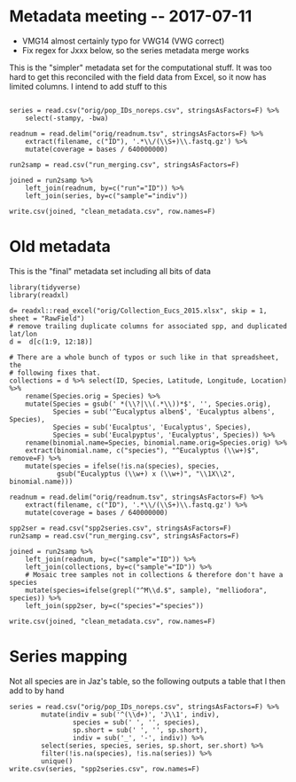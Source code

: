 # Metadata meeting -- 2017-07-11

- VMG14 almost certainly typo for VWG14 (VWG correct)
- Fix regex for Jxxx<letter> below, so the series metadata merge works

This is the "simpler" metadata set for the computational stuff. It was too hard to get this reconciled with the field data from Excel, so it now has limited columns. I intend to add stuff to this

```{r}

series = read.csv("orig/pop_IDs_noreps.csv", stringsAsFactors=F) %>%
    select(-stampy, -bwa)

readnum = read.delim("orig/readnum.tsv", stringsAsFactors=F) %>%
    extract(filename, c("ID"), '.*\\/(\\S+)\\.fastq.gz') %>%
    mutate(coverage = bases / 640000000)

run2samp = read.csv("run_merging.csv", stringsAsFactors=F)

joined = run2samp %>%
    left_join(readnum, by=c("run"="ID")) %>%
    left_join(series, by=c("sample"="indiv"))

write.csv(joined, "clean_metadata.csv", row.names=F)

```

# Old metadata

This is the "final" metadata set including all bits of data

```{r}
library(tidyverse)
library(readxl)

d= readxl::read_excel("orig/Collection_Eucs_2015.xlsx", skip = 1, sheet = "RawField")
# remove trailing duplicate columns for associated spp, and duplicated lat/lon
d =  d[c(1:9, 12:18)]

# There are a whole bunch of typos or such like in that spreadsheet, the
# following fixes that.
collections = d %>% select(ID, Species, Latitude, Longitude, Location) %>%
    rename(Species.orig = Species) %>%
    mutate(Species = gsub(' *(\\?|\\(.*\\))*$', '', Species.orig),
           Species = sub('^Eucalyptus alben$', 'Eucalyptus albens', Species),
           Species = sub('Eucalptus', 'Eucalyptus', Species),
           Species = sub('Eucalpyptus', 'Eucalyptus', Species)) %>%
    rename(binomial.name=Species, binomial.name.orig=Species.orig) %>%
    extract(binomial.name, c("species"), "^Eucalyptus (\\w+)$", remove=F) %>%
    mutate(species = ifelse(!is.na(species), species,
            gsub("Eucalyptus (\\w+) x (\\w+)", "\\1X\\2", binomial.name)))

readnum = read.delim("orig/readnum.tsv", stringsAsFactors=F) %>%
    extract(filename, c("ID"), '.*\\/(\\S+)\\.fastq.gz') %>%
    mutate(coverage = bases / 640000000)

spp2ser = read.csv("spp2series.csv", stringsAsFactors=F)
run2samp = read.csv("run_merging.csv", stringsAsFactors=F)

joined = run2samp %>%
    left_join(readnum, by=c("sample"="ID")) %>%
    left_join(collections, by=c("sample"="ID")) %>%
    # Mosaic tree samples not in collections & therefore don't have a species
    mutate(species=ifelse(grepl("^M\\d.$", sample), "melliodora", species)) %>%
    left_join(spp2ser, by=c("species"="species"))

write.csv(joined, "clean_metadata.csv", row.names=F)
```

# Series mapping

Not all species are in Jaz's table, so the following outputs a table that I then add to by hand

```{r}
series = read.csv("orig/pop_IDs_noreps.csv", stringsAsFactors=F) %>%
        mutate(indiv = sub('^(\\d+)', 'J\\1', indiv),
                species = sub(' ', '', species),
                sp.short = sub(' ', '', sp.short),
                indiv = sub('_', '-', indiv)) %>%
        select(series, species, series, sp.short, ser.short) %>%
        filter(!is.na(species), !is.na(series)) %>%
        unique()
write.csv(series, "spp2series.csv", row.names=F)
```
